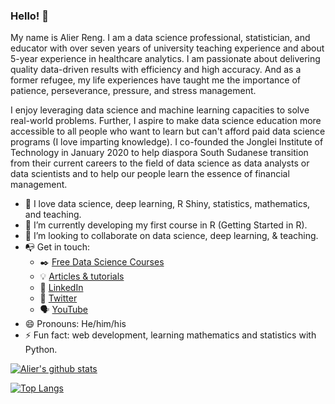 ### Hello! 👋 

My name is Alier Reng. I am a data science professional, statistician, and educator with over seven years of university teaching experience and about 5-year experience in healthcare analytics. I am passionate about delivering quality data-driven results with efficiency and high accuracy. And as a former refugee, my life experiences have taught me the importance of patience, perseverance, pressure, and stress management.

I enjoy leveraging data science and machine learning capacities to solve real-world problems. Further, I aspire to make data science education more accessible to all people who want to learn but can't afford paid data science programs (I love imparting knowledge). I co-founded the Jonglei Institute of Technology in January 2020 to help diaspora South Sudanese transition from their current careers to the field of data science as data analysts or data scientists and to help our people learn the essence of financial management.

- :open_book: I love data science, deep learning, R Shiny, statistics, mathematics, and teaching.
- 🌱 I’m currently developing my first course in R (Getting Started in R).
- 👯 I’m looking to collaborate on data science, deep learning, & teaching.
- :mailbox_with_no_mail: Get in touch: 
  - :black_nib: [Free Data Science Courses](https://jongleiinstitute.com)
  - :bulb: [Articles & tutorials](https;//alierwaidatascience.com)
  - :office: [LinkedIn](https://www.linkedin.com/in/tongakuot/)
  - :office: [Twitter](https://www.twitter.com/in/tongakuot/)
  - :speaking_head: [YouTube](https://www.youtube.com/channel/UCT3PkcWAD0MC3SpB9Wi0xnw)
- 😄 Pronouns: He/him/his
- ⚡ Fun fact: web development, learning mathematics and statistics with Python.

              
[![Alier's github stats](https://github-readme-stats.vercel.app/api?username=tongakuot&count_private=true&show_icons=true&theme=radical&hide_rank=false)](https://github.com/anuraghazra/github-readme-stats)

[![Top Langs](https://github-readme-stats.vercel.app/api/top-langs/?username=tongakuot)](https://github.com/tongakuot/github-readme-stats)
